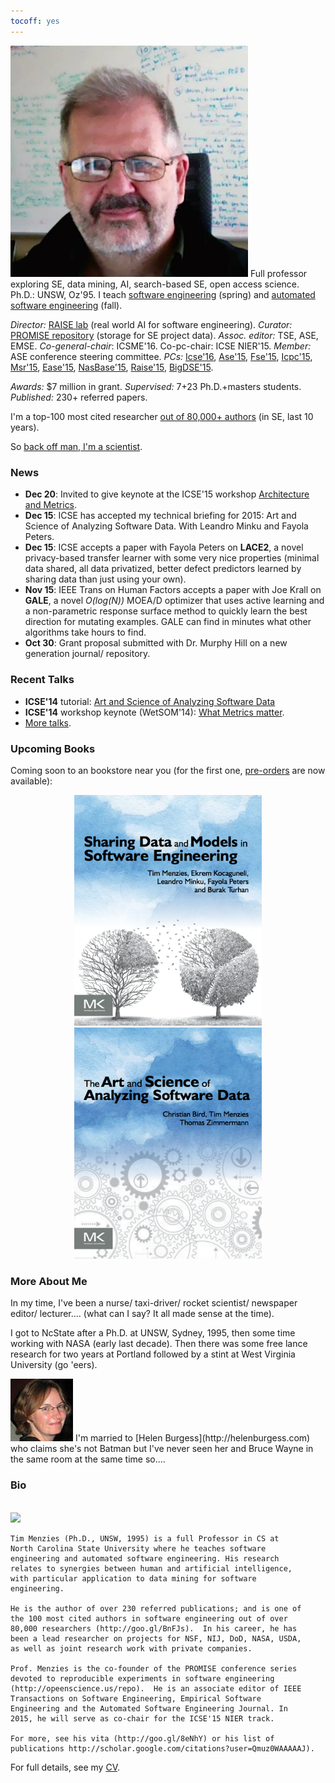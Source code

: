 ```yaml
---
tocoff: yes
---
```


<a href="img/timmBig.jpg"><img width=380 id=pad
src="img/timm.jpg"></a>
<span class=firstcharacter>F</span>ull professor
exploring
SE, data mining, AI, 
search-based SE, open access
science. Ph.D.: UNSW, Oz'95.
I teach [software engineering](http://www4.ncsu.edu/~tjmenzie/cs510)
 (spring) and [automated software engineering](https://github.com/timm/sbse14/wiki) (fall).

_Director:_  [RAISE lab](http://ai4se.net)
(real world
AI for software engineering). _Curator:_
[PROMISE repository](http://openscience.us/repo)
(storage for SE project data).
_Assoc. editor:_ TSE, ASE, EMSE. 
_Co-general-chair_:
ICSME'16. Co-pc-chair: ICSE NIER'15.
_Member:_ ASE conference  steering committee.
_PCs:_
[Icse'16](http://2016.icse.cs.txstate.edu/team/organizing-committee),
[Ase'15](http://ase2015.unl.edu/#tab-committee),
[Fse'15](http://esec-fse15.dei.polimi.it/committee.html),
[Icpc'15](https://dibt.unimol.it/ICPC15/Home.html),
[Msr'15](http://2015.msrconf.org/),
[Ease'15](http://emse.nju.edu.cn/ease2015),
[NasBase'15](http://nasbase.org/),
[Raise'15](http://promisedata.org/raise/2015/index.html),
[BigDSE'15](http://sse.uni-due.de/bigdse15).

_Awards:_  $7 million in grant. _Supervised:_
7+23  Ph.D.+masters students.
_Published:_ 230+ referred papers.

I'm a top-100 most cited researcher
[out of 80,000+ authors](http://goo.gl/BnFJs)
(in SE, last 10 years).

So [back off man, I'm a scientist](https://www.youtube.com/watch?v=sEbSABWJiJc).



### News ###

+ **Dec 20**: Invited to give keynote at the ICSE'15 workshop
[Architecture and Metrics](http://www.sei.cmu.edu/community/sam2015/speakers/?location=secondary-nav&source=971390).
+ **Dec 15**: ICSE has accepted my technical briefing for
  2015: Art and Science of Analyzing Software
  Data. With Leandro Minku and Fayola Peters.
+ **Dec 15**: ICSE accepts a paper with Fayola Peters on **LACE2**, a novel privacy-based transfer learner with some very nice properties
  (minimal data shared, all data privatized, better defect predictors learned by sharing data than just using your own).
+ **Nov 15**: IEEE Trans on Human Factors accepts  a paper with Joe Krall on **GALE**, a novel _O(log(N))_ MOEA/D optimizer that uses active learning and a non-parametric response surface method to quickly learn the best direction for mutating examples.
  GALE can find in minutes what other algorithms take hours to find.
+ **Oct 30**: Grant proposal submitted with Dr. Murphy Hill on a new generation journal/ repository.


### Recent Talks ###

+ **ICSE'14** tutorial: [Art and Science of Analyzing Software Data](http://www.slideshare.net/timmenzies/the-art-and-science-of-analyzing-software-data)
+ **ICSE'14** workshop keynote (WetSOM'14): [What Metrics matter](http://www.slideshare.net/timmenzies/metrics-matter?related=1).
+ [More talks](http://slideshare.com/timmenzies).

### Upcoming Books ###

Coming soon to an bookstore near you (for the first one, [pre-orders](http://store.elsevier.com/Sharing-Data-and-Models-in-Software-Engineering/Tim-Menzies/isbn-9780124172951/) are now available):

<center>
<img  width=300 src="img/shareBookCover.png">  <img  width=300 src="img/asdbookCover.png">

</center>

### More About Me ###

In my time, I've been a
nurse/ taxi-driver/ rocket scientist/ newspaper
editor/ lecturer....  (what can I say? It all made
sense at the time).

I got to NcState after a
Ph.D. at UNSW, Sydney, 1995, then some time working with NASA (early last decade).
Then there was some free lance research for two years at Portland followed by a stint at West Virginia University (go 'eers).



<img src="img/helen.png" width=100 id=pad>
I'm married to [Helen Burgess](http://helenburgess.com) who claims she's not Batman but I've never seen her and Bruce Wayne in the same room at the same time so....

### Bio ###

<br clear=all><img width= 100 src="http://ai4se.net/img/timm.png" id=pad>

```
Tim Menzies (Ph.D., UNSW, 1995) is a full Professor in CS at
North Carolina State University where he teaches software
engineering and automated software engineering. His research
relates to synergies between human and artificial intelligence,
with particular application to data mining for software
engineering.

He is the author of over 230 referred publications; and is one of
the 100 most cited authors in software engineering out of over
80,000 researchers (http://goo.gl/BnFJs).  In his career, he has
been a lead researcher on projects for NSF, NIJ, DoD, NASA, USDA,
as well as joint research work with private companies.

Prof. Menzies is the co-founder of the PROMISE conference series
devoted to reproducible experiments in software engineering
(http://opeenscience.us/repo).  He is an associate editor of IEEE
Transactions on Software Engineering, Empirical Software
Engineering and the Automated Software Engineering Journal. In
2015, he will serve as co-chair for the ICSE'15 NIER track.

For more, see his vita (http://goo.gl/8eNhY) or his list of
publications http://scholar.google.com/citations?user=Qmuz0WAAAAAJ).
```

For full details, see my
[CV](pdf/cv.pdf).




